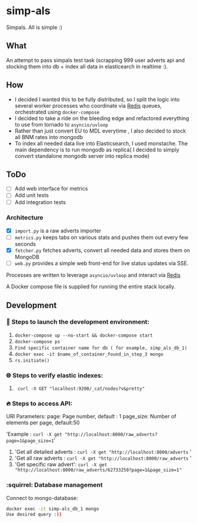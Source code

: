 # simp-als
Simpals. All is simple :)

## What

An attempt to pass simpals test task (scrapping 999 user adverts api and stocking them into db + index all data in 
elasticearch in realtime :).

## How
* I decided I wanted this to be fully distributed, so I split the logic into several worker processes who coordinate via [Redis][redis] queues, orchestrated using `docker-compose`
* I decided to take a ride on the bleeding edge and refactored everything to use from tornado to `asyncio/uvloop`
* Rather than just convert EU to MDL everytime , I also decided to stock all BNM rates into mongodb
* To index all needed data live into Elasticsearch, I used monstache. The main dependency is to run mongodb as replica( I decided to simply convert standalone mongodb server into replica mode) 


## ToDo

* [ ] Add web interface for metrics
* [ ] Add unit tests
* [ ] Add integration tests

### Architecture

* [x] `import.py` is a raw adverts importer
* [ ] `metrics.py` keeps tabs on various stats and pushes them out every few seconds 
* [x] `fetcher.py` fetches adverts, convert all needed data and stores them on MongoDB
* [ ] `web.py` provides a simple web front-end for live status updates via SSE.

Processes are written to leverage `asyncio/uvloop` and interact via [Redis][redis] 

A Docker compose file is supplied for running the entire stack locally.

[redis]: http://redis.io
[aiohttp]: https://aiohttp.readthedocs.io/en/stable/
[elasticsearch]: https://www.elastic.co/
[monstache]: https://github.com/rwynn/monstache

## Development


### :construction: Steps to launch the development environment:
1. `docker-compose up --no-start && docker-compose start`
2. `docker-compose ps`
3. `Find specific container name for db ( for example, simp_als_db_1)`
4. `docker exec -it $name_of_container_found_in_step_3 mongo`
5. `rs.initiate()`



### :globe_with_meridians: Steps to verify elastic indexes:
1. ` curl -X GET "localhost:9200/_cat/nodes?v&pretty"`

### :fire: Steps to access API:
URI Parameters:
page: Page number, default : 1
page_size: Number of elements per page, default:50

'Example : `curl -X get "http://localhost:8000/raw_adverts?page=1&page_size=1`'


1. 'Get all detailed adverts : `curl -X get "http://localhost:8000/adverts` '
2. 'Get all raw adverts : `curl -X get "http://localhost:8000/raw_adverts` '
3. 'Get specific raw advert': `curl -X get "http://localhost:8000/raw_adverts/62733250?page=1&page_size=1" `


### :squirrel: Database management
Connect to mongo-database:
```bash
docker exec -it simp-als_db_1 mongo
Use desired query :))
```

